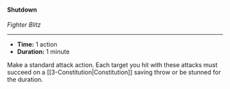 #### Shutdown
*Fighter Blitz*
___
- **Time:** 1 action
- **Duration:** 1 minute

Make a standard attack action. Each target you hit with these attacks must succeed on a [[3-Constitution|Constitution]] saving throw or be stunned for the duration.
